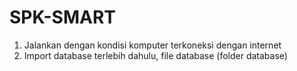 # SPK-SMART

1. Jalankan dengan kondisi komputer terkoneksi dengan internet
2. Import database terlebih dahulu, file database (folder database)
